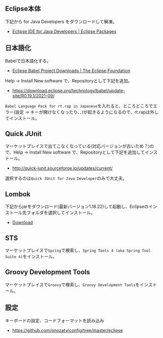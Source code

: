 ## Eclipse本体

下記から for Java Developers をダウンロードして解凍。

* [Eclipse IDE for Java Developers \| Eclipse Packages](https://www.eclipse.org/downloads/packages/release/2021-09/r/eclipse-ide-java-developers)

## 日本語化

Babelで日本語化する。

* [Eclipse Babel Project Downloads \| The Eclipse Foundation](https://www.eclipse.org/babel/downloads.php)

Help -> Install New software で、Repositoryとして下記を追加。
* https://download.eclipse.org/technology/babel/update-site/R0.19.1/2021-09/

`Babel Language Pack for rt.rap in Japanese`を入れると、ところどころでエラー(設定 -> キーが開けなくなったり、、)が起きるようになるので、rt.rapは外してインストール。

## Quick JUnit

マーケットプレイスで出てこなくなっている(対応バージョンが古いため？)ので、Help -> Install New software で、Repositoryとして下記を追加してインストール。

* http://quick-junit.sourceforge.jp/updates/current/

選択するのは`Quick JUnit for Java Developer`のみで大丈夫。

## Lombok

下記からjarをダウンロード(最新バージョン1.18.22)して起動し、Eclipseのインストール先フォルダを選択してインストール。

* [Download](https://projectlombok.org/download)

## STS

マーケットプレイスで`Spring`で検索し、`Spring Tools 4 (aka Spring Tool Suite 4)`をインストール。

## Groovy Development Tools

マーケットプレイスで`Groovy`で検索し、`Groovy Development Tools`をインストール。

## 設定

キーボードの設定、コードフォーマットを読み込み

* https://github.com/onozaty/config/tree/master/eclipse

